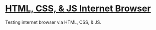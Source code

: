 # [HTML, CSS, & JS Internet Browser](https://stevenfelix505.github.io/HTML-CSS-JS-Internet-Browser)
Testing internet browser via HTML, CSS, &amp; JS.
